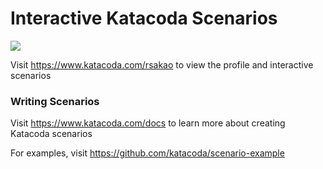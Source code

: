 # Interactive Katacoda Scenarios

[![](http://shields.katacoda.com/katacoda/rsakao/count.svg)](https://www.katacoda.com/rsakao "Get your profile on Katacoda.com")

Visit https://www.katacoda.com/rsakao to view the profile and interactive scenarios

### Writing Scenarios
Visit https://www.katacoda.com/docs to learn more about creating Katacoda scenarios

For examples, visit https://github.com/katacoda/scenario-example
